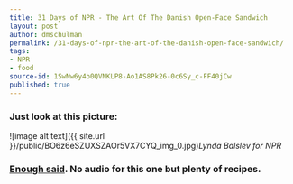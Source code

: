 ```yaml
---
title: 31 Days of NPR - The Art Of The Danish Open-Face Sandwich
layout: post
author: dmschulman
permalink: /31-days-of-npr-the-art-of-the-danish-open-face-sandwich/
tags:
- NPR
- food
source-id: 1SwNw6y4b0QVNKLP8-Ao1AS8Pk26-0c6Sy_c-FF40jCw
published: true
---
```

### Just look at this picture:

![image alt text]({{ site.url }}/public/BO6z6eSZUXSZAOr5VX7CYQ_img_0.jpg)*Lynda Balslev for NPR*

### [Enough said](https://www.npr.org/2011/01/04/132627711/the-art-of-the-danish-open-face-sandwich). No audio for this one but plenty of recipes.

